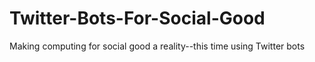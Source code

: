 # Twitter-Bots-For-Social-Good
Making computing for social good a reality--this time using Twitter bots
